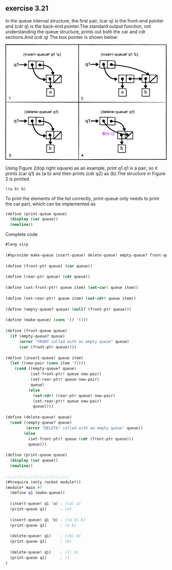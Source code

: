 ## exercise 3.21

In the queue internal structure, the first pair, (car q) is the front-end pointer and (cdr q) is the back-end pointer.The standard output function, not understanding the queue structure, prints out both the car and cdr sections.And (cdr q)
The box pointer is shown below:

<img src="./exercise_3_21.png"/>

Using Figure 2(top right square) as an example, print q1.q1 is a pair, so it prints (car q1) as (a b) and then prints (cdr q2) as (b).The structure in Figure 2 is printed

```
((a b) b)
```

To print the elements of the list correctly, print-queue only needs to print the car part, which can be implemented as

``` Scheme
(define (print-queue queue)
  (display (car queue))
  (newline))
```

 
Complete code
```Scheme
#lang sicp

(#%provide make-queue insert-queue! delete-queue! empty-queue? front-queue)

(define (front-ptr queue) (car queue))

(define (rear-ptr queue) (cdr queue))

(define (set-front-ptr! queue item) (set-car! queue item))

(define (set-rear-ptr! queue item) (set-cdr! queue item))

(define (empty-queue? queue) (null? (front-ptr queue)))

(define (make-queue) (cons '() '()))

(define (front-queue queue)
  (if (empty-queue? queue)
      (error "FRONT called with an empty queue" queue)
      (car (front-ptr queue))))

(define (insert-queue! queue item)
  (let ((new-pair (cons item '())))
    (cond ((empty-queue? queue)
           (set-front-ptr! queue new-pair)
           (set-rear-ptr! queue new-pair)
           queue)
          (else 
            (set-cdr! (rear-ptr queue) new-pair)
            (set-rear-ptr! queue new-pair)
            queue))))

(define (delete-queue! queue)
  (cond ((empty-queue? queue)
         (error "DELETE! called with an empty queue" queue))
        (else
          (set-front-ptr! queue (cdr (front-ptr queue)))
          queue)))

(define (print-queue queue)
  (display (car queue))
  (newline))

;;;;;;;;;;;;;;;;;;;;;;;;;;;;
(#%require (only racket module*))
(module* main #f
  (define q1 (make-queue))
  
  (insert-queue! q1 'a) ; ((a) a)
  (print-queue q1)      ; (a)
  
  (insert-queue! q1 'b) ; ((a b) b)
  (print-queue q1)      ; (a b)
  
  (delete-queue! q1)    ; ((b) b)
  (print-queue q1)      ; (b)
  
  (delete-queue! q1)    ; (() b)
  (print-queue q1)      ; ()
)
```
